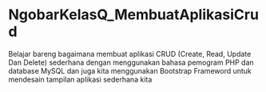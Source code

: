 # NgobarKelasQ_MembuatAplikasiCrud
Belajar bareng bagaimana membuat aplikasi CRUD (Create, Read, Update Dan Delete) sederhana dengan menggunakan bahasa pemogram PHP dan database MySQL dan juga kita menggunakan Bootstrap Frameword untuk mendesain tampilan aplikasi sederhana kita
